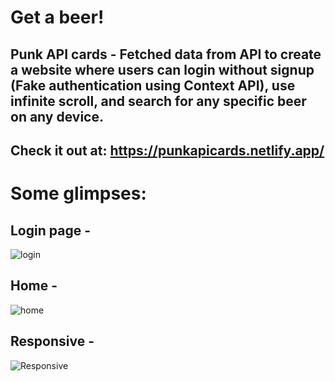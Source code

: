 # Get a beer! 

## Punk API cards - Fetched data from API to create a website where users can login without signup (Fake authentication using Context API), use infinite scroll, and search for any specific beer on any device.

## Check it out at: https://punkapicards.netlify.app/

# Some glimpses:

## Login page - 
![login](https://github.com/akankshaajoshi/punk-api-cards/assets/91690660/7a5d3bb6-7980-4ef7-b674-8b410c6c924b)

## Home -
![home](https://github.com/akankshaajoshi/punk-api-cards/assets/91690660/75a99891-b910-496c-a6bb-491df8c7c520)

## Responsive - 
![Responsive](https://github.com/akankshaajoshi/punk-api-cards/assets/91690660/a4f728b0-bc93-4c28-a40f-21363337ab46)
